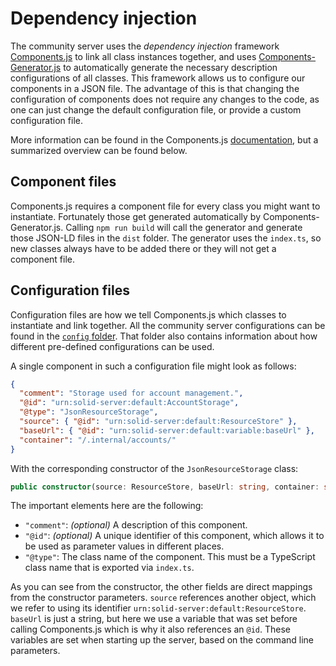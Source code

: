 # Dependency injection

The community server uses the _dependency injection_ framework
[Components.js](https://github.com/LinkedSoftwareDependencies/Components.js/)
to link all class instances together,
and uses [Components-Generator.js](https://github.com/LinkedSoftwareDependencies/Components-Generator.js)
to automatically generate the necessary description configurations of all classes.
This framework allows us to configure our components in a JSON file.
The advantage of this is that changing the configuration of components does not require any changes to the code, 
as one can just change the default configuration file, or provide a custom configuration file.

More information can be found in the Components.js [documentation](https://componentsjs.readthedocs.io/),
but a summarized overview can be found below.

## Component files
Components.js requires a component file for every class you might want to instantiate.
Fortunately those get generated automatically by Components-Generator.js.
Calling `npm run build` will call the generator and generate those JSON-LD files in the `dist` folder.
The generator uses the `index.ts`, so new classes always have to be added there
or they will not get a component file.

## Configuration files
Configuration files are how we tell Components.js which classes to instantiate and link together.
All the community server configurations can be found in
the [`config` folder](https://github.com/CommunitySolidServer/CommunitySolidServer/tree/main/config/).
That folder also contains information about how different pre-defined configurations can be used.

A single component in such a configuration file might look as follows: 
```json
{
  "comment": "Storage used for account management.",
  "@id": "urn:solid-server:default:AccountStorage",
  "@type": "JsonResourceStorage",
  "source": { "@id": "urn:solid-server:default:ResourceStore" },
  "baseUrl": { "@id": "urn:solid-server:default:variable:baseUrl" },
  "container": "/.internal/accounts/"
}
```

With the corresponding constructor of the `JsonResourceStorage` class:
```ts
public constructor(source: ResourceStore, baseUrl: string, container: string)
```

The important elements here are the following:
* `"comment"`: _(optional)_ A description of this component.
* `"@id"`: _(optional)_ A unique identifier of this component, which allows it to be used as parameter values in different places.
* `"@type"`: The class name of the component. This must be a TypeScript class name that is exported via `index.ts`.

As you can see from the constructor, the other fields are direct mappings from the constructor parameters.
`source` references another object, which we refer to using its identifier `urn:solid-server:default:ResourceStore`.
`baseUrl` is just a string, but here we use a variable that was set before calling Components.js
which is why it also references an `@id`.
These variables are set when starting up the server, based on the command line parameters.
